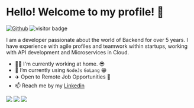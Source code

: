 # Hello! Welcome to my profile! 👋

[![Github](https://img.shields.io/github/followers/vctaragao?label=Follow&style=social)](https://github.com/vctaragao)
<img src="https://visitor-badge.laobi.icu/badge?page_id=vctaragao.vctaragao" alt="visitor badge"/>  

I am a developer passionate about the world of Backend for over 5 years. I have experience with agile profiles and teamwork within startups, working with API development and Microservices in Cloud.

- 👨‍💻 I'm currently working at home. 😎
- 🤔 I’m currently using `NodeJs` `GoLang` 😁
- ✈️ Open to Remote Job Opportunities 🍻
- 📫 Reach me by my [Linkedin](https://www.linkedin.com/in/victor-moraes-aragao/)
 
<div> 
  <a href="https://www.instagram.com/vitu.dev/" target="_blank"><img src="https://img.shields.io/badge/-Instagram-%23E4405F?style=for-the-badge&logo=instagram&logoColor=white" target="_blank"></a>
 	<a href="https://www.twitch.tv/vitu_moraes" target="_blank"><img src="https://img.shields.io/badge/Twitch-9146FF?style=for-the-badge&logo=twitch&logoColor=white" target="_blank"></a>
  <a href="https://www.linkedin.com/in/victor-moraes-aragao/" target="_blank"><img src="https://img.shields.io/badge/-LinkedIn-%230077B5?style=for-the-badge&logo=linkedin&logoColor=white" target="_blank"></a> 
</div>
